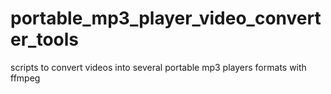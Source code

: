 # portable_mp3_player_video_converter_tools
scripts to convert videos into several portable mp3 players formats with ffmpeg
